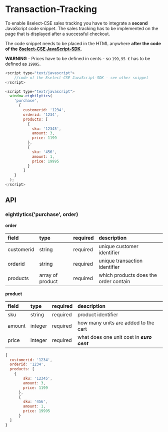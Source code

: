 # Transaction-Tracking

To enable 8select-CSE sales tracking you have to integrate a **second** JavaScript code snippet. The sales tracking has to be implemented on the page that is displayed after a successful checkout.

The code snippet needs to be placed in the HTML anywhere **after the code of the** [**8select-CSE JavaScript-SDK**](../installation/integration.md#how-to-integrate-the-8select-cse).

**WARNING** - Prices have to be defined in cents - so `199,95 €` has to be defined as `19995`.

```javascript
<script type="text/javascript">
    //code of the 8select-CSE JavaScript-SDK - see other snippet
</script>

<script type="text/javascript">
  window.eightlytics(
    'purchase',
      {
        customerid: '1234',
        orderid: '1234',
        products: [
          {
            sku: '12345',
            amount: 3,
            price: 1199
          },
          {
            sku: '456',
            amount: 1,
            price: 19995
          }
        ]
    }  
  );
</script>
```

## API

### eightlytics\('purchase', order\)

**order**

| field | type | required | description |
| :--- | :--- | :--- | :--- |
| customerid | string | required | unique customer identifier |
| orderid | string | required | unique transaction identifier |
| products | array of product | required | which products does the order contain |

**product**

| field | type | required | description |
| :--- | :--- | :--- | :--- |
| sku | string | required | product identifier |
| amount | integer | required | how many units are added to the cart |
| price | integer | required | what does one unit cost in _**euro cent**_ |

```javascript
{
  customerid: '1234',
  orderid: '1234',
  products: [
    {
        sku: '12345',
        amount: 3,
        price: 1199
      },
      {
        sku: '456',
        amount: 1,
        price: 19995
      }
  ]
}
```


